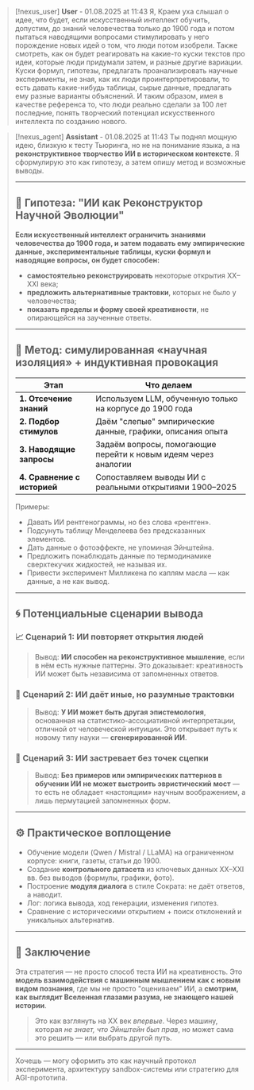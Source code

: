 >[!nexus_user] **User** - 01.08.2025 at 11:43
> Я, Краем уха слышал о идее, что будет, если искусственный интеллект обучить, допустим, до знаний человечества только до 1900 года и потом пытаться наводящими вопросами стимулировать у него порождение новых идей о том, что люди потом изобрели. Также смотреть, как он будет реагировать на какие-то куски текстов про идеи, которые люди придумали затем, и разные другие вариации. Куски формул, гипотезы, предлагать проанализировать научные эксперименты, не зная, как их люди проинтерпретировали, то есть давать какие-нибудь таблицы, сырые данные, предлагать ему разные варианты объяснений. И таким образом, имея в качестве референса то, что люди реально сделали за 100 лет последние, понять творческий потенциал искусственного интеллекта по созданию нового.
<!-- UID: 18a00559-472e-41a0-bcf1-1ab4affc32c8 -->




>[!nexus_agent] **Assistant** - 01.08.2025 at 11:43
> Ты поднял мощную идею, близкую к тесту Тьюринга, но не на понимание языка, а на **реконструктивное творчество ИИ в историческом контексте**. Я сформулирую это как гипотезу, а затем опишу метод и возможные выводы.
> 
> ---
> 
> ## 🧠 Гипотеза: "ИИ как Реконструктор Научной Эволюции"
> 
> **Если искусственный интеллект ограничить знаниями человечества до 1900 года, 
> и затем подавать ему эмпирические данные, экспериментальные таблицы, куски формул и наводящие вопросы, 
> он будет способен:**
> 
> - **самостоятельно реконструировать** некоторые открытия XX–XXI века;
> - **предложить альтернативные трактовки**, которых не было у человечества;
> - **показать пределы и форму своей креативности**, не опирающейся на заученные ответы.
> 
> ---
> 
> ## 🔬 Метод: симулированная «научная изоляция» + индуктивная провокация
> 
> | Этап | Что делаем |
> |--------------------------|-------------------------------------------------------------------|
> | **1. Отсечение знаний** | Используем LLM, обученную только на корпусе до 1900 года |
> | **2. Подбор стимулов** | Даём "слепые" эмпирические данные, графики, описания опыта |
> | **3. Наводящие запросы** | Задаём вопросы, помогающие перейти к новым идеям через аналогии |
> | **4. Сравнение с историей** | Сопоставляем выводы ИИ с реальными открытиями 1900–2025 |
> 
> Примеры:
> - Давать ИИ рентгенограммы, но без слова «рентген».
> - Подсунуть таблицу Менделеева без предсказанных элементов.
> - Дать данные о фотоэффекте, не упоминая Эйнштейна.
> - Предложить понаблюдать данные по термодинамике сверхтекучих жидкостей, не называя их.
> - Привести эксперимент Милликена по каплям масла — как данные, а не как вывод.
> 
> ---
> 
> ## 🌀 Потенциальные сценарии вывода
> 
> ### 📈 Сценарий 1: ИИ повторяет открытия людей
> 
> > Вывод: **ИИ способен на реконструктивное мышление**, если в нём есть нужные паттерны. Это доказывает: креативность ИИ может быть независима от запомненных ответов.
> 
> ### 🌱 Сценарий 2: ИИ даёт иные, но разумные трактовки
> 
> > Вывод: **У ИИ может быть другая эпистемология**, основанная на статистико-ассоциативной интерпретации, отличной от человеческой интуиции. Это открывает путь к новому типу науки — **сгенерированной ИИ**.
> 
> ### 🧱 Сценарий 3: ИИ застревает без точек сцепки
> 
> > Вывод: **Без примеров или эмпирических паттернов в обучении ИИ не может выстроить эвристический мост** — то есть не обладает «настоящим» научным воображением, а лишь пермутацией запомненных форм.
> 
> ---
> 
> ## ⚙️ Практическое воплощение
> 
> - Обучение модели (Qwen / Mistral / LLaMA) на ограниченном корпусе: книги, газеты, статьи до 1900.
> - Создание **контрольного датасета** из ключевых данных XX–XXI вв. без выводов (формулы, графики, фото).
> - Построение **модуля диалога** в стиле Сократа: не даёт ответов, а наводит.
> - Лог: логика вывода, ход генерации, изменения гипотез.
> - Сравнение с историческими открытием + поиск отклонений и уникальных альтернатив.
> 
> ---
> 
> ## 📌 Заключение
> 
> Эта стратегия — не просто способ теста ИИ на креативность. 
> Это **модель взаимодействия с машинным мышлением как с новым видом познания**, 
> где мы не просто "оцениваем" ИИ, а **смотрим, как выглядит Вселенная глазами разума, не знающего нашей истории**.
> 
> > Это как взглянуть на XX век *впервые*. 
> > Через машину, которая *не знает, что Эйнштейн был прав*, 
> > но может сама это решить — или выбрать другой путь.
> 
> ---
> 
> Хочешь — могу оформить это как научный протокол эксперимента, архитектуру sandbox-системы или стратегию для AGI-прототипа.
<!-- UID: 4f0e3787-3a2c-4289-81bd-5ee00c9bd9f8 -->